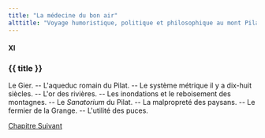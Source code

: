 ```yaml
---
title: "La médecine du bon air"
alttitle: "Voyage humoristique, politique et philosophique au mont Pilat"
---
```


#### XI

### {{ title }}

<div class="tltr">

Le Gier. -- L'aqueduc romain du Pilat. -- Le système métrique il y a dix-huit
siècles. -- L'or des rivières. -- Les inondations et le reboisement des
montagnes. -- Le _Sanatorium_ du Pilat. -- La malpropreté des paysans. -- Le
fermier de la Grange. -- L'utilité des puces.

</div>

<div id="next">

[Chapitre Suivant](12.html)

</div>
